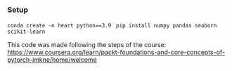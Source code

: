 ### Setup

```conda create -n heart python==3.9 ```
```pip install numpy pandas seaborn scikit-learn ```



This code was made following the steps of the course: https://www.coursera.org/learn/packt-foundations-and-core-concepts-of-pytorch-jmkne/home/welcome

